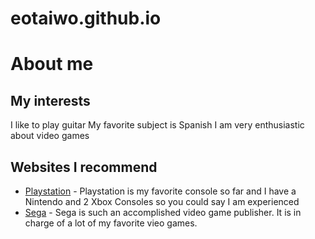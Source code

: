 # eotaiwo.github.io

# About me
## My interests
I like to play guitar
My favorite subject is Spanish
I am very enthusiastic about video games
## Websites I recommend
- [Playstation](https://www.playstation.com/en-us/) - Playstation is my favorite console so far and I have a Nintendo and 2 Xbox Consoles so you could say I am experienced
- [Sega](https://www.sega.com/) - Sega is such an accomplished video game publisher. It is in charge of a lot of my favorite vieo games.